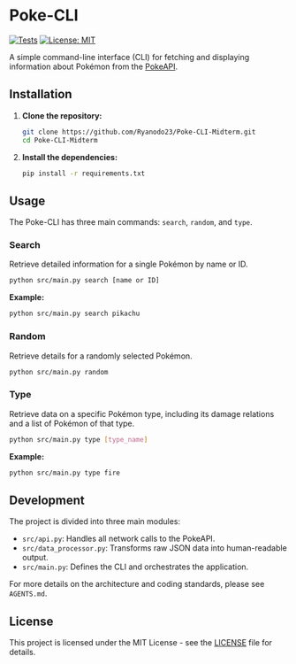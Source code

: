 # Poke-CLI

[![Tests](https://github.com/Ryanodo23/Poke-CLI-Midterm/actions/workflows/pytest.yml/badge.svg?branch=main)](https://github.com/Ryanodo23/Poke-CLI-Midterm/actions/workflows/pytest.yml)
[![License: MIT](https://img.shields.io/badge/License-MIT-yellow.svg)](https://opensource.org/licenses/MIT)

A simple command-line interface (CLI) for fetching and displaying information about Pokémon from the [PokeAPI](https://pokeapi.co/).

## Installation

1.  **Clone the repository:**

    ```bash
    git clone https://github.com/Ryanodo23/Poke-CLI-Midterm.git
    cd Poke-CLI-Midterm
    ```

2.  **Install the dependencies:**

    ```bash
    pip install -r requirements.txt
    ```

## Usage

The Poke-CLI has three main commands: `search`, `random`, and `type`.

### Search

Retrieve detailed information for a single Pokémon by name or ID.

```bash
python src/main.py search [name or ID]
```

**Example:**

```bash
python src/main.py search pikachu
```

### Random

Retrieve details for a randomly selected Pokémon.

```bash
python src/main.py random
```

### Type

Retrieve data on a specific Pokémon type, including its damage relations and a list of Pokémon of that type.

```bash
python src/main.py type [type_name]
```

**Example:**

```bash
python src/main.py type fire
```

## Development

The project is divided into three main modules:

*   `src/api.py`: Handles all network calls to the PokeAPI.
*   `src/data_processor.py`: Transforms raw JSON data into human-readable output.
*   `src/main.py`: Defines the CLI and orchestrates the application.

For more details on the architecture and coding standards, please see `AGENTS.md`.

## License

This project is licensed under the MIT License - see the [LICENSE](LICENSE) file for details.
